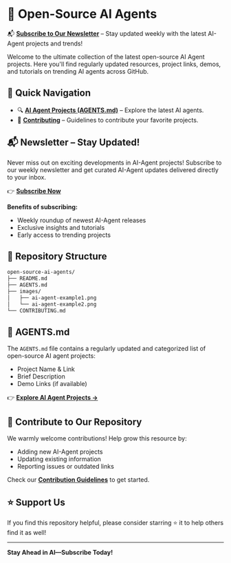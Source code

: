 # 🚀 Open-Source AI Agents

📬 **[Subscribe to Our Newsletter](#your-newsletter-link)** – Stay updated weekly with the latest AI-Agent projects and trends!

Welcome to the ultimate collection of the latest open-source AI Agent projects. Here you'll find regularly updated resources, project links, demos, and tutorials on trending AI agents across GitHub.

## 📌 Quick Navigation

- 🔍 **[AI Agent Projects (AGENTS.md)](AGENTS.md)** – Explore the latest AI agents.
- 🤝 **[Contributing](CONTRIBUTING.md)** – Guidelines to contribute your favorite projects.

## 📬 Newsletter – Stay Updated!

Never miss out on exciting developments in AI-Agent projects! Subscribe to our weekly newsletter and get curated AI-Agent updates delivered directly to your inbox.

👉 [**Subscribe Now**](#your-newsletter-link)

**Benefits of subscribing:**
- Weekly roundup of newest AI-Agent releases
- Exclusive insights and tutorials
- Early access to trending projects

## 📂 Repository Structure

```bash
open-source-ai-agents/
├── README.md
├── AGENTS.md
├── images/
│   ├── ai-agent-example1.png
│   └── ai-agent-example2.png
└── CONTRIBUTING.md
```


## 📃 AGENTS.md

The `AGENTS.md` file contains a regularly updated and categorized list of open-source AI agent projects:

- Project Name & Link
- Brief Description
- Demo Links (if available)

👉 **[Explore AI Agent Projects →](AGENTS.md)**

## 🤝 Contribute to Our Repository

We warmly welcome contributions! Help grow this resource by:

- Adding new AI-Agent projects
- Updating existing information
- Reporting issues or outdated links

Check our **[Contribution Guidelines](CONTRIBUTING.md)** to get started.

## ⭐ Support Us

If you find this repository helpful, please consider starring ⭐ it to help others find it as well!

---

**Stay Ahead in AI—Subscribe Today!**
